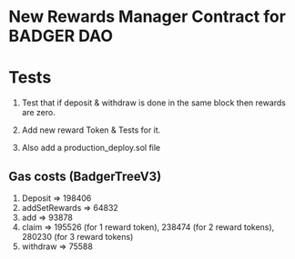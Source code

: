 # New Rewards Manager Contract for BADGER DAO


# Tests
1. Test that if deposit & withdraw is done in the same block then rewards are zero.

2. Add new reward Token & Tests for it.

3. Also add a production_deploy.sol file




## Gas costs (BadgerTreeV3)
1. Deposit => 198406
2. addSetRewards => 64832
3. add => 93878
4. claim => 195526 (for 1 reward token), 238474 (for 2 reward tokens), 280230 (for 3 reward tokens)
5. withdraw => 75588